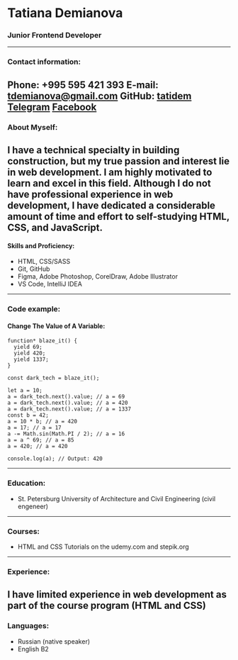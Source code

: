 # Tatiana Demianova
### Junior Frontend Developer
----------
### Contact information:
**Phone:**  +995 595 421 393
**E-mail:**  tdemianova@gmail.com
**GitHub:**  [tatidem](https://github.com/tatidem)
[Telegram](http://t.me/tatidem)
[Facebook](https://www.facebook.com/tatyana.demyanova.35) 
----------
###  About Myself:
I have a technical specialty in building construction, but my true passion and interest lie in web development. I am highly motivated to learn and excel in this field. Although I do not have professional experience in web development, I have dedicated a considerable amount of time and effort to self-studying HTML, CSS, and JavaScript.
----------
#### Skills and Proficiency:
-   HTML, CSS/SASS
-   Git, GitHub
-   Figma, Adobe Photoshop, CorelDraw, Adobe Illustrator
-   VS Code, IntelliJ IDEA
----------
### Code example:
#### Change The Value of A Variable:

```
function* blaze_it() {
  yield 69;
  yield 420;
  yield 1337;
}

const dark_tech = blaze_it();

let a = 10;
a = dark_tech.next().value; // a = 69
a = dark_tech.next().value; // a = 420
a = dark_tech.next().value; // a = 1337
const b = 42;
a = 10 * b; // a = 420
a = 17; // a = 17
a -= Math.sin(Math.PI / 2); // a = 16
a = a ^ 69; // a = 85
a = 420; // a = 420

console.log(a); // Output: 420
```
----------
### Education:
- St. Petersburg University of Architecture and Civil Engineering (civil engeneer)
----
### Courses:
-   HTML and CSS Tutorials on the  udemy.com and stepik.org
----
### Experience:
I have limited experience in web development as part of the course program (HTML and CSS)
-----
### Languages:
- Russian (native speaker)
- English B2
